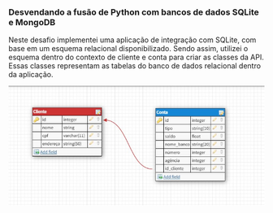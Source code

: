 ### Desvendando a fusão de Python com bancos de dados SQLite e MongoDB

Neste desafio implementei uma aplicação de integração com SQLite, com base em um esquema relacional disponibilizado. Sendo assim, utilizei o esquema dentro do contexto de cliente e conta para criar as classes da API. Essas classes representam as tabelas do banco de dados relacional dentro da aplicação.

![Schema](schema.jpg)

